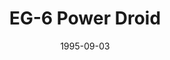 ---
component_id: pwrdroid
title: "EG-6 Power Droid"
authors: 
    - "Adam Shane"
date: 1995-09-03
filename: "pwrdroid.zip"
component_type: "3do"
cover: 
description: "A Power Droid 3d object."
---